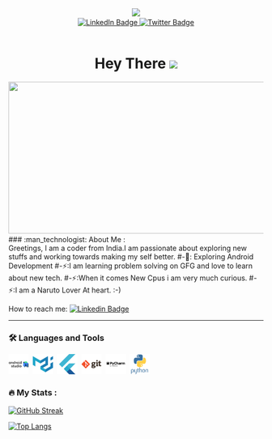 <div id="header" align="center">
  <img src="https://media.giphy.com/media/Qo2dupDib32rkTY4hX/giphy.gif">
  <div>
  <a href="https://www.linkedin.com/in/ishan-iqbal-64a0b31b7/">
  <img src="https://img.shields.io/badge/LinkedIn-blue?style=for-the-badge&logo=linkedin&logoColor=white" alt="LinkedIn Badge"/>     
  </a>
  <a href="https://twitter.com/ishan_grizzly">
  <img src="https://img.shields.io/badge/Twitter-blue?style=for-the-badge&logo=twitter&logoColor=white" alt="Twitter Badge"/>
  </a>
  </div>
  <img src="https://komarev.com/ghpvc/?username=IshanIqbal1401&style=flat-square&color=blue" alt=""/>
  <h1>
  Hey There
  <img src="https://media.giphy.com/media/hvRJCLFzcasrR4ia7z/giphy.gif" width="30px"/>
  </h1>
  <div align="center">
  <img src="https://media.giphy.com/media/dWesBcTLavkZuG35MI/giphy.gif" width="600" height="300"/>
</div>
</div>
### :man_technologist: About Me :
<div>
Greetings, I am a coder from India.I am passionate about exploring new stuffs and working towards making my self better.
#-🌱: Exploring Android Development 
#-⚡:I am learning problem solving on GFG and love to learn about new tech.
#-⚡:When it comes New Cpus i am very much curious.
#-⚡:I am a Naruto Lover At heart. :-)
</div>

How to reach me: [![Linkedin Badge](https://img.shields.io/badge/-blue?style=flat&logo=Linkedin&logoColor=white)](https://www.linkedin.com/in/ishan-iqbal-64a0b31b7/)

---

### :hammer_and_wrench: Languages and Tools 
<div>
<img src="https://github.com/devicons/devicon/blob/master/icons/androidstudio/androidstudio-original-wordmark.svg" title="Android" alt="Android" width="40" height="40"/>&nbsp;
<img src="https://github.com/devicons/devicon/blob/master/icons/materialui/materialui-original.svg" title="Material UI" alt="Material UI" width="40" height="40"/>&nbsp;
  <img src="https://github.com/devicons/devicon/blob/master/icons/flutter/flutter-original.svg" title="Flutter" alt="Flutter" width="40" height="40"/>&nbsp;
    <img src="https://github.com/devicons/devicon/blob/master/icons/git/git-original-wordmark.svg" title="Git" **alt="Git" width="40" height="40"/>&nbsp;
  <img src="https://github.com/devicons/devicon/blob/master/icons/pycharm/pycharm-original-wordmark.svg" title="Pycharm" **alt="Pycharm" width="40" height="40"/>&nbsp;
  <img src="https://github.com/devicons/devicon/blob/master/icons/python/python-original-wordmark.svg" title="Python" **alt="python" width="40" height="40"/>&nbsp;
  </div>


### :fire: My Stats :
[![GitHub Streak](http://github-readme-streak-stats.herokuapp.com?user=IshanIqbal1401&theme=dark&background=000000)](https://git.io/streak-stats)

[![Top Langs](https://github-readme-stats.vercel.app/api/top-langs/?username=IshanIqbal1401&layout=compact&theme=vision-friendly-dark)](https://github.com/anuraghazra/github-readme-stats)
